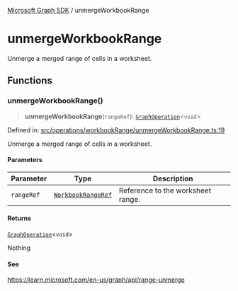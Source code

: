 [Microsoft Graph SDK](README.md) / unmergeWorkbookRange

# unmergeWorkbookRange

Unmerge a merged range of cells in a worksheet.

## Functions

### unmergeWorkbookRange()

> **unmergeWorkbookRange**(`rangeRef`): [`GraphOperation`](GraphOperation.md#graphoperation)\<`void`\>

Defined in: [src/operations/workbookRange/unmergeWorkbookRange.ts:19](https://github.com/Future-Secure-AI/microsoft-graph/blob/main/src/operations/workbookRange/unmergeWorkbookRange.ts#L19)

Unmerge a merged range of cells in a worksheet.

#### Parameters

| Parameter | Type | Description |
| ------ | ------ | ------ |
| `rangeRef` | [`WorkbookRangeRef`](WorkbookRangeRef.md#workbookrangeref) | Reference to the worksheet range. |

#### Returns

[`GraphOperation`](GraphOperation.md#graphoperation)\<`void`\>

Nothing

#### See

https://learn.microsoft.com/en-us/graph/api/range-unmerge

